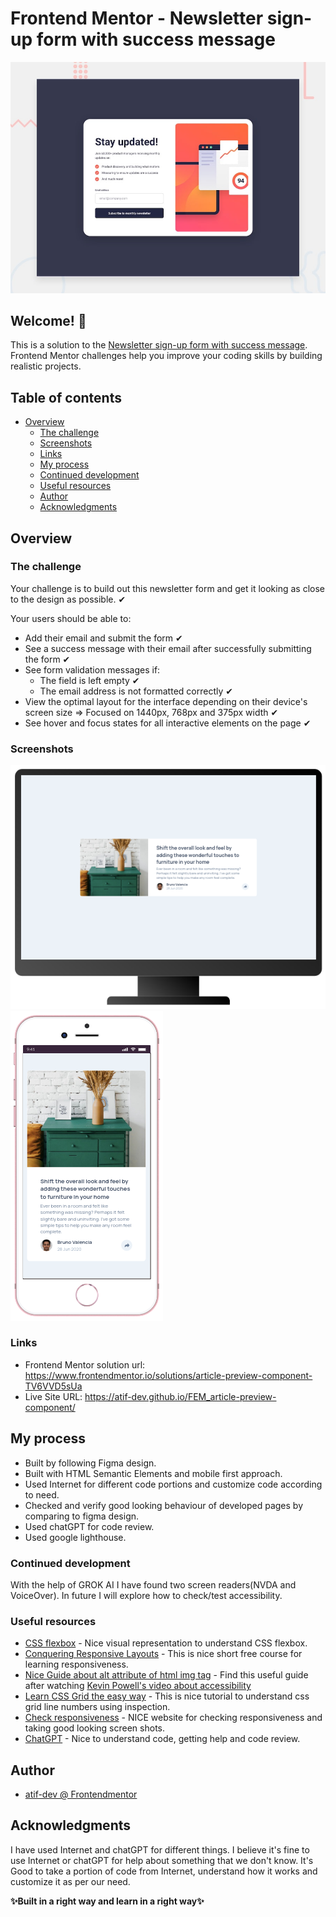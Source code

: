 # Frontend Mentor - Newsletter sign-up form with success message

![Design preview for the Newsletter sign-up form with success message coding challenge](./preview.jpg)


## Welcome! 👋

This is a solution to the [Newsletter sign-up form with success message](https://www.frontendmentor.io/challenges/newsletter-signup-form-with-success-message-3FC1AZbNrv). Frontend Mentor challenges help you improve your coding skills by building realistic projects.

## Table of contents

- [Overview](#overview)
  - [The challenge](#the-challenge)
  - [Screenshots](#screenshots)
  - [Links](#links)
  - [My process](#my-process)
  - [Continued development](#continued-development)
  - [Useful resources](#useful-resources)
  - [Author](#author)
  - [Acknowledgments](#acknowledgments)

## Overview

### The challenge

Your challenge is to build out this newsletter form and get it looking as close to the design as possible. ✔

Your users should be able to:

- Add their email and submit the form ✔
- See a success message with their email after successfully submitting the form ✔
- See form validation messages if:
  - The field is left empty ✔
  - The email address is not formatted correctly ✔
- View the optimal layout for the interface depending on their device's screen size => Focused on 1440px, 768px and 375px width ✔
- See hover and focus states for all interactive elements on the page ✔

### Screenshots

![PC View](https://github.com/atif-dev/FEM_article-preview-component/blob/main/screenshots/Desktop%201440%20x%20900.png?raw=true)
![Mobile view](https://github.com/atif-dev/FEM_article-preview-component/blob/main/screenshots/iPhone%208(375px%20width).png?raw=true)

### Links

- Frontend Mentor solution url: https://www.frontendmentor.io/solutions/article-preview-component-TV6VVD5sUa  
- Live Site URL: https://atif-dev.github.io/FEM_article-preview-component/

## My process

  - Built by following Figma design.
  - Built with HTML Semantic Elements and mobile first approach.
  - Used Internet for different code portions and customize code according to need.
  - Checked and verify good looking behaviour of developed pages by comparing to figma design.
  - Used chatGPT for code review.
  - Used google lighthouse.

    
### Continued development

  With the help of GROK AI I have found two screen readers(NVDA and VoiceOver). In future I will explore how to check/test accessibility. 

### Useful resources

- [CSS flexbox](https://css-tricks.com/snippets/css/a-guide-to-flexbox/) - Nice visual representation to understand CSS flexbox. 
- [Conquering Responsive Layouts](https://courses.kevinpowell.co/conquering-responsive-layouts) - This is nice short free course for learning responsiveness.
- [Nice Guide about alt attribute of html img tag](https://axesslab.com/alt-texts/) - Find this useful guide after watching [Kevin Powell's video about accessibility](https://youtu.be/pJ0GPI7BMIs?si=hjscnii9942umsjT)
- [Learn CSS Grid the easy way](https://youtu.be/rg7Fvvl3taU?si=OeJGCoDQq0sy_FRK) - This is nice tutorial to understand css grid line numbers using inspection. 
- [Check responsiveness](https://www.lambdatest.com/mobile-view-website) - NICE website for checking responsiveness and taking good looking screen shots.
- [ChatGPT](https://chat.openai.com/) - Nice to understand code, getting help and code review.


## Author

- [atif-dev @ Frontendmentor](https://www.frontendmentor.io/profile/atif-dev)

## Acknowledgments

I have used Internet and chatGPT for different things. I believe it's fine to use Internet or chatGPT for help about something that we don't know. It's Good to take a portion of code from Internet, understand how it works and customize it as per our need.
 
**✨Built in a right way and learn in a right way✨** 

